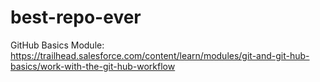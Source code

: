 # best-repo-ever
GitHub Basics Module: https://trailhead.salesforce.com/content/learn/modules/git-and-git-hub-basics/work-with-the-git-hub-workflow
